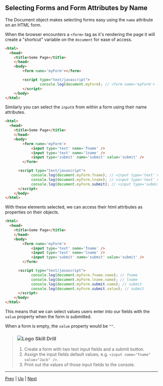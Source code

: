 ## Selecting Forms and Form Attributes by Name
The Document object makes selecting forms easy using the `name` attribute on an HTML form.

When the browser encounters a `<form>` tag as it's rendering the page it will create a "shortcut" variable on the `document` for ease of access.

```html
<html>
  <head>
    <title>Some Page</title>
    </head>
    <body>
    	<form name='myForm'></form>

        <script type="text/javascript">
			    console.log(document.myForm); // <form name='myForm'> ... </form>
        </script>
    </body>
</html>
```

Similarly you can select the `input`s from within a form using their name attributes.

```html
<html>
  <head>
    <title>Some Page</title>
    </head>
    <body>
    	<form name='myForm'>
    		<input type='text' name='fname' />
    		<input type='text' name='lname' />
    		<input type='submit' name='submit' value='submit' />
    	</form>

      <script type="text/javascript">
		    console.log(document.myForm.fname); // <input type='text' name='fname' />
		    console.log(document.myForm.lname); // <input type='text' name='lname' />
		    console.log(document.myForm.submit); // <input type='submit' name='submit' value='submit' />
      </script>
    </body>
</html>
```

With these elements selected, we can access their html attributes as properties on their objects.

```html
<html>
  <head>
    <title>Some Page</title>
    </head>
    <body>
    	<form name='myForm'>
    		<input type='text' name='fname' />
    		<input type='text' name='lname' />
    		<input type='submit' name='submit' value='submit' />
    	</form>

      <script type="text/javascript">
  			console.log(document.myForm.fname.name); // fname
  			console.log(document.myForm.lname.name); // lname
  			console.log(document.myForm.submit.name); // submit
  			console.log(document.myForm.submit.value); // submit
      </script>
    </body>
</html>
```

This means that we can select values users enter into our fields with the `value` property when the form is submitted.

When a form is empty, the `value` property would be `""`.

> ### ![Logo](http://skilldistillery.com/downloads/sd_logo.jpg) Skill Drill
> 1. Create a form with two text input fields and a submit button.
> 1. Assign the input fields default values, e.g. `<input name="fname" value="Jack" />`.
> 1. Print out the values of those input fields to the console.

<hr>

[Prev](README.md) | [Up](README.md) | [Next](formsAndEventListeners.md)

